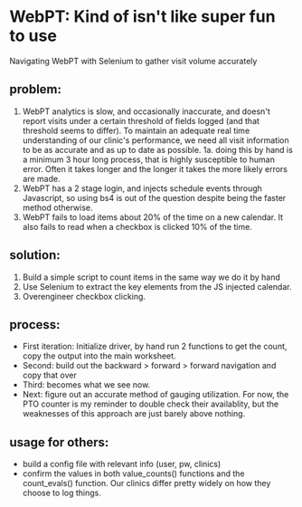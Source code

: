 # WebPT: Kind of isn't like super fun to use
Navigating WebPT with Selenium to gather visit volume accurately

## problem:
1. WebPT analytics is slow, and occasionally inaccurate, and doesn't report visits under a certain threshold of fields logged (and that threshold seems to differ). To maintain an adequate real time understanding of our clinic's performance, we need  all visit information to be as accurate and as up to date as possible. 
1a. doing this by hand is a minimum 3 hour long process, that is highly susceptible to human error. Often it takes longer and the longer it takes the more likely errors are made.
2. WebPT has a 2 stage login, and injects schedule events through Javascript, so using bs4 is out of the question despite being the faster method otherwise.
3. WebPT fails to load items about 20% of the time on a new calendar. It also fails to read when a checkbox is clicked 10% of the time.

## solution:
1. Build a simple script to count items in the same way we do it by hand
2. Use Selenium to extract the key elements from the JS injected calendar.
3. Overengineer checkbox clicking.

## process:
* First iteration: Initialize driver, by hand run 2 functions to get the count, copy the output into the main worksheet.
* Second: build out the backward > forward > forward navigation and copy that over
* Third: becomes what we see now. 
* Next: figure out an accurate method of gauging utilization. For now, the PTO counter is my reminder to double check their availablity, but the weaknesses of this approach are just barely above nothing.

## usage for others:
* build a config file with relevant info (user, pw, clinics)
* confirm the values in both value_counts() functions and the count_evals() function. Our clinics differ pretty widely on how they choose to log things.


